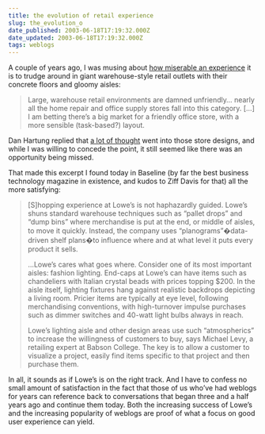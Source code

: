 ```yaml
---
title: the evolution of retail experience
slug: the_evolution_o
date_published: 2003-06-18T17:19:32.000Z
date_updated: 2003-06-18T17:19:32.000Z
tags: weblogs
---
```


A couple of years ago, I was musing about [how miserable an experience](http://www.dashes.com/anil/index.php?archives/002687.php) it is to trudge around in giant warehouse-style retail outlets with their concrete floors and gloomy aisles:

> Large, warehouse retail environments are damned unfriendly… nearly all the home repair and office supply stores fall into this category. […] I am betting there’s a big market for a friendly office store, with a more sensible (task-based?) layout.

Dan Hartung replied that [a lot of thought](http://www.lakefx.nu/archive/1999_09_12_index.html#14123) went into those store designs, and while I was willing to concede the point, it still seemed like there was an opportunity being missed.

That made this excerpt I found today in Baseline (by far the best business technology magazine in existence, and kudos to Ziff Davis for that) all the more satisfying:

> [S]hopping experience at Lowe’s is not haphazardly guided. Lowe’s shuns standard warehouse techniques such as “pallet drops” and “dump bins” where merchandise is put at the end, or middle of aisles, to move it quickly. Instead, the company uses “planograms”�data-driven shelf plans�to influence where and at what level it puts every product it sells.
> 
> …Lowe’s cares what goes where. Consider one of its most important aisles: fashion lighting. End-caps at Lowe’s can have items such as chandeliers with Italian crystal beads with prices topping $200. In the aisle itself, lighting fixtures hang against realistic backdrops depicting a living room. Pricier items are typically at eye level, following merchandising conventions, with high-turnover impulse purchases such as dimmer switches and 40-watt light bulbs always in reach.
> 
> Lowe’s lighting aisle and other design areas use such “atmospherics” to increase the willingness of customers to buy, says Michael Levy, a retailing expert at Babson College. The key is to allow a customer to visualize a project, easily find items specific to that project and then purchase them.

In all, it sounds as if Lowe’s is on the right track. And I have to confess no small amount of satisfaction in the fact that those of us who’ve had weblogs for years can reference back to conversations that began three and a half years ago and continue them today. Both the increasing success of Lowe’s and the increasing popularity of weblogs are proof of what a focus on good user experience can yield.
